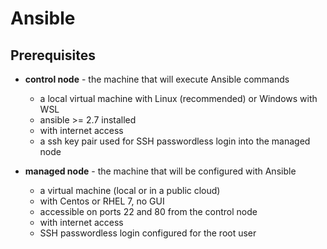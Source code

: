 # Ansible

## Prerequisites
- **control node** - the machine that will execute Ansible commands
  - a local virtual machine with Linux (recommended) or Windows with WSL
  - ansible >= 2.7 installed
  - with internet access
  - a ssh key pair used for SSH passwordless login into the managed node

- **managed node** - the machine that will be configured with Ansible
  - a virtual machine (local or in a public cloud)
  - with Centos or RHEL 7, no GUI
  - accessible on ports 22 and 80 from the control node
  - with internet access
  - SSH passwordless login configured for the root user
